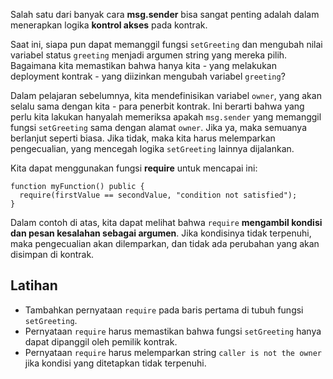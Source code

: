 Salah satu dari banyak cara **msg.sender** bisa sangat penting adalah dalam menerapkan logika **kontrol akses** pada kontrak.

Saat ini, siapa pun dapat memanggil fungsi `setGreeting` dan mengubah nilai variabel status `greeting` menjadi argumen string yang mereka pilih. Bagaimana kita memastikan bahwa hanya kita - yang melakukan deployment kontrak - yang diizinkan mengubah variabel `greeting`?

Dalam pelajaran sebelumnya, kita mendefinisikan variabel `owner`, yang akan selalu sama dengan kita - para penerbit kontrak. Ini berarti bahwa yang perlu kita lakukan hanyalah memeriksa apakah `msg.sender` yang memanggil fungsi `setGreeting` sama dengan alamat `owner`. Jika ya, maka semuanya berlanjut seperti biasa. Jika tidak, maka kita harus melemparkan pengecualian, yang mencegah logika `setGreeting` lainnya dijalankan.

Kita dapat menggunakan fungsi **require** untuk mencapai ini:

```sol
function myFunction() public {
  require(firstValue == secondValue, "condition not satisfied");
}
```

Dalam contoh di atas, kita dapat melihat bahwa `require` **mengambil kondisi dan pesan kesalahan sebagai argumen**. Jika kondisinya tidak terpenuhi, maka pengecualian akan dilemparkan, dan tidak ada perubahan yang akan disimpan di kontrak.

## Latihan

- Tambahkan pernyataan `require` pada baris pertama di tubuh fungsi `setGreeting`.
- Pernyataan `require` harus memastikan bahwa fungsi `setGreeting` hanya dapat dipanggil oleh pemilik kontrak.
- Pernyataan `require` harus melemparkan string `caller is not the owner` jika kondisi yang ditetapkan tidak terpenuhi.
